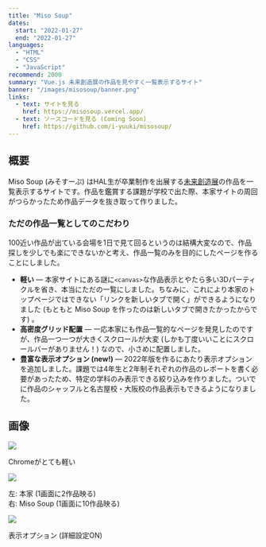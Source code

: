 ```yaml
---
title: "Miso Soup"
dates:
  start: "2022-01-27"
  end: "2022-01-27"
languages:
  - "HTML"
  - "CSS"
  - "JavaScript"
recommend: 2000
summary: "Vue.js 未来創造展の作品を見やすく一覧表示するサイト"
banner: "/images/misosoup/banner.png"
links:
  - text: サイトを見る
    href: https://misosoup.vercel.app/
  - text: ソースコードを見る (Coming Soon)
    href: https://github.com/i-yuuki/misosoup/
---
```


## 概要

Miso Soup (みそすーぷ) はHAL生が卒業制作を出展する[未来創造展](https://miraisozoten.com/)の作品を一覧表示するサイトです。作品を鑑賞する課題が学校で出た際、本家サイトの周回がつらかったため作品データを抜き取って作りました。

### ただの作品一覧としてのこだわり

100近い作品が出ている会場を1日で見て回るというのは結構大変なので、作品探しを少しでも楽にできないかと考え、作品一覧のみを目的にしたページを作ることにしました。

* **軽い** ― 本家サイトにある謎に`<canvas>`な作品表示とやたら多い3Dパーティクルを省き、本当にただの一覧にしました。ちなみに、これにより本家のトップページではできない「リンクを新しいタブで開く」ができるようになりました (もともと Miso Soup を作ったのは新しいタブで開きたかったからです) 。
* **高密度グリッド配置** ― 一応本家にも作品一覧的なページを発見したのですが、作品一つ一つが大きくスクロールが大変 (しかも丁度いいことにスクロールバーがありません！) なので、小さめに配置しました。
* **豊富な表示オプション (new!)** ― 2022年版を作るにあたり表示オプションを追加しました。課題では4年生と2年制それぞれの作品のレポートを書く必要があったため、特定の学科のみ表示できる絞り込みを作りました。ついでに作品のシャッフルと名古屋校・大阪校の作品表示もできるようになりました。

## 画像

![](/images/misosoup/cpu.png)

Chromeがとても軽い

![](/images/misosoup/comparison.png)

左: 本家 (1画面に2作品映る)  
右: Miso Soup (1画面に10作品映る)

![](/images/misosoup/options.png)

表示オプション (詳細設定ON)
